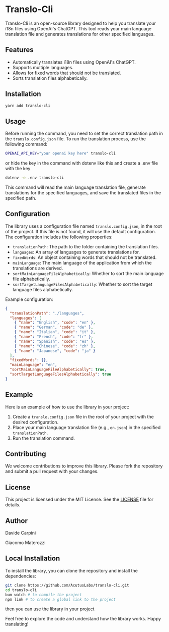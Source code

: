 # Translo-Cli

Translo-Cli is an open-source library designed to help you translate your i18n files using OpenAI's ChatGPT. This tool reads your main language translation file and generates translations for other specified languages.

## Features

- Automatically translates i18n files using OpenAI's ChatGPT.
- Supports multiple languages.
- Allows for fixed words that should not be translated.
- Sorts translation files alphabetically.

## Installation

```bash
yarn add translo-cli
```

## Usage

Before running the command, you need to set the correct translation path in the `translo.config.json` file.
To run the translation process, use the following command:

```bash
OPENAI_API_KEY="your openai key here" translo-cli
```

or hide the key in the command with dotenv like this and create a .env file with the key

```bash
dotenv -e .env translo-cli
```

This command will read the main language translation file, generate translations for the specified languages, and save the translated files in the specified path.

## Configuration

The library uses a configuration file named `translo.config.json`, in the root of the project. If this file is not found, it will use the default configuration. The configuration includes the following properties:

- `translationPath`: The path to the folder containing the translation files.
- `languages`: An array of languages to generate translations for.
- `fixedWords`: An object containing words that should not be translated.
- `mainLanguage`: The main language of the application from which the translations are derived.
- `sortMainLanguageFileAlphabetically`: Whether to sort the main language file alphabetically.
- `sortTargetLanguageFilesAlphabetically`: Whether to sort the target language files alphabetically.

Example configuration:

```json
{
  "translationPath": "./languages",
  "languages": [
    { "name": "English", "code": "en" },
    { "name": "German", "code": "de" },
    { "name": "Italian", "code": "it" },
    { "name": "French", "code": "fr" },
    { "name": "Spanish", "code": "es" },
    { "name": "Chinese", "code": "zh" },
    { "name": "Japanese", "code": "ja" }
  ],
  "fixedWords": {},
  "mainLanguage": "en",
  "sortMainLanguageFileAlphabetically": true,
  "sortTargetLanguageFilesAlphabetically": true
}
```

## Example

Here is an example of how to use the library in your project:

1. Create a `translo.config.json` file in the root of your project with the desired configuration.
2. Place your main language translation file (e.g., `en.json`) in the specified `translationPath`.
3. Run the translation command.

## Contributing

We welcome contributions to improve this library. Please fork the repository and submit a pull request with your changes.

## License

This project is licensed under the MIT License. See the [LICENSE](LICENSE) file for details.

## Author

Davide Carpini

Giacomo Materozzi

## Local Installation

To install the library, you can clone the repository and install the dependencies:

```bash
git clone https://github.com/AcutusLabs/translo-cli.git
cd translo-cli
bun watch # to compile the project
npm link # to create a global link to the project
```

then you can use the library in your project

Feel free to explore the code and understand how the library works. Happy translating!

